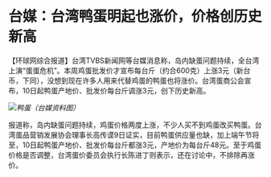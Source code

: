 # 台媒：台湾鸭蛋明起也涨价，价格创历史新高

【环球网综合报道】台湾TVBS新闻网等台媒消息称，岛内缺蛋问题持续，全台湾上演“蛋蛋危机”。本周鸡蛋批发价才宣布每台斤（约合600克）上涨3元（新台币，下同），没想到现在许多人用来代替鸡蛋的鸭蛋也将涨价。台湾蛋商公会宣布，10日起鸭蛋产地价、批发价每台斤调涨3元，创下历史新高。

![](https://inews.gtimg.com/om_bt/OnJdptAEvVkygwGUpOyFgfC6DwIJstD0zwr8rZYRL2db8AA/1000)_鸭蛋（台媒资料图）_

报道称，岛内缺蛋问题持续，鸡蛋价格两度上涨，不少人买不到鸡蛋改买鸭蛋。台湾蛋品营销发展协会理事长高传谟9日证实，目前鸭蛋供应量也缺，加上端午节将至，10日起鸭蛋产地价、批发价每台斤都涨3元，产地价为每台斤48元。至于鸡蛋价格是否调整，台湾蛋价委员会执行长陈进丁则表示，还在讨论中，不排除再涨价。

